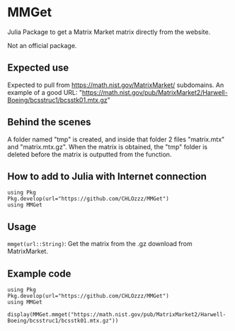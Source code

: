 # MMGet
Julia Package to get a Matrix Market matrix directly from the website.

Not an official package.


## Expected use ##
Expected to pull from https://math.nist.gov/MatrixMarket/ subdomains.
An example of a good URL: "https://math.nist.gov/pub/MatrixMarket2/Harwell-Boeing/bcsstruc1/bcsstk01.mtx.gz"


## Behind the scenes ##
A folder named "tmp" is created, and inside that folder 2 files "matrix.mtx" and "matrix.mtx.gz". When the matrix is obtained, the "tmp" folder is deleted before the matrix is outputted from the function.


## How to add to Julia with Internet connection ##
```
using Pkg
Pkg.develop(url="https://github.com/CHLOzzz/MMGet")
using MMGet
```


## Usage ##
`mmget(url::String)`: Get the matrix from the .gz download from MatrixMarket.


## Example code ##
```
using Pkg
Pkg.develop(url="https://github.com/CHLOzzz/MMGet")
using MMGet

display(MMGet.mmget("https://math.nist.gov/pub/MatrixMarket2/Harwell-Boeing/bcsstruc1/bcsstk01.mtx.gz"))
```

